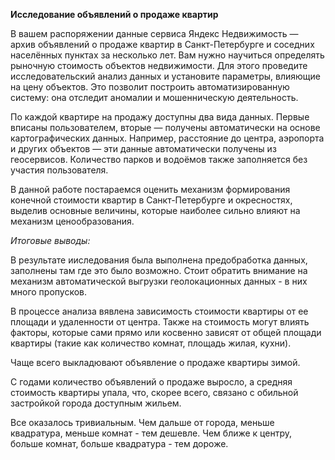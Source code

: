 **Исследование объявлений о продаже квартир**

В вашем распоряжении данные сервиса Яндекс Недвижимость — архив объявлений о продаже квартир в Санкт-Петербурге и соседних населённых пунктах за несколько лет. Вам нужно научиться определять рыночную стоимость объектов недвижимости. Для этого проведите исследовательский анализ данных и установите параметры, влияющие на цену объектов. Это позволит построить автоматизированную систему: она отследит аномалии и мошенническую деятельность.

По каждой квартире на продажу доступны два вида данных. Первые вписаны пользователем, вторые — получены автоматически на основе картографических данных. Например, расстояние до центра, аэропорта и других объектов — эти данные автоматически получены из геосервисов. Количество парков и водоёмов также заполняется без участия пользователя.

В данной работе постараемся оценить механизм формирования конечной стоимости квартир в Санкт-Петербурге и окресностях, выделив основные величины, которые наиболее сильно влияют на механизм ценообразования.

*Итоговые выводы:*

В результате ииследования была выполнена предобработка данных, заполнены там где это было возможно. Стоит обратить внимание на механизм автоматической выгрузки геолокационных данных - в них много пропусков.

В процессе анализа вявлена зависимость стоимости квартиры от ее площади и удаленности от центра. Также на стоимость могут влиять факторы, которые сами прямо или косвенно зависят от общей площади квартиры (такие как количество комнат, площадь жилая, кухни).

Чаще всего выкладювают объявление о продаже квартиры зимой.

С годами количество объявлений о продаже выросло, а средняя стоимость квартиры упала, что, скорее всего, связано с обильной застройкой города доступным жильем.

Все оказалось тривиальным. Чем дальше от города, меньше квадратура, меньше комнат - тем дешевле. Чем ближе к центру, больше комнат, больше квадратура - тем дороже.
